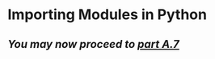 # Importing Modules in Python

## *You may now proceed to <a href="Assign2PartA.7.md"> part A.7 </a>*
